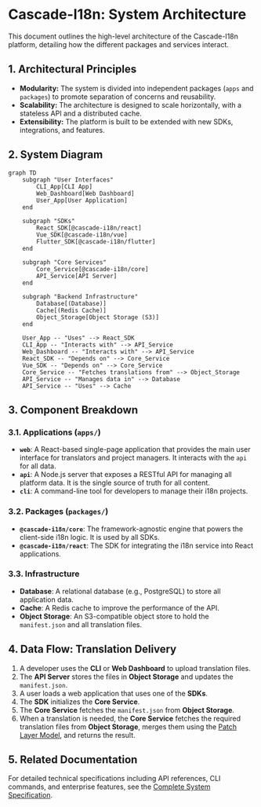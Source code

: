 # Cascade-I18n: System Architecture

This document outlines the high-level architecture of the Cascade-I18n platform, detailing how the different packages and services interact.

## 1. Architectural Principles

-   **Modularity:** The system is divided into independent packages (`apps` and `packages`) to promote separation of concerns and reusability.
-   **Scalability:** The architecture is designed to scale horizontally, with a stateless API and a distributed cache.
-   **Extensibility:** The platform is built to be extended with new SDKs, integrations, and features.

## 2. System Diagram

```mermaid
graph TD
    subgraph "User Interfaces"
        CLI_App[CLI App]
        Web_Dashboard[Web Dashboard]
        User_App[User Application]
    end

    subgraph "SDKs"
        React_SDK[@cascade-i18n/react]
        Vue_SDK[@cascade-i18n/vue]
        Flutter_SDK[@cascade-i18n/flutter]
    end

    subgraph "Core Services"
        Core_Service[@cascade-i18n/core]
        API_Service[API Server]
    end

    subgraph "Backend Infrastructure"
        Database[(Database)]
        Cache[(Redis Cache)]
        Object_Storage[Object Storage (S3)]
    end

    User_App -- "Uses" --> React_SDK
    CLI_App -- "Interacts with" --> API_Service
    Web_Dashboard -- "Interacts with" --> API_Service
    React_SDK -- "Depends on" --> Core_Service
    Vue_SDK -- "Depends on" --> Core_Service
    Core_Service -- "Fetches translations from" --> Object_Storage
    API_Service -- "Manages data in" --> Database
    API_Service -- "Uses" --> Cache
```

## 3. Component Breakdown

### 3.1. Applications (`apps/`)

-   **`web`**: A React-based single-page application that provides the main user interface for translators and project managers. It interacts with the `api` for all data.
-   **`api`**: A Node.js server that exposes a RESTful API for managing all platform data. It is the single source of truth for all content.
-   **`cli`**: A command-line tool for developers to manage their i18n projects.

### 3.2. Packages (`packages/`)

-   **`@cascade-i18n/core`**: The framework-agnostic engine that powers the client-side i18n logic. It is used by all SDKs.
-   **`@cascade-i18n/react`**: The SDK for integrating the i18n service into React applications.

### 3.3. Infrastructure

-   **Database**: A relational database (e.g., PostgreSQL) to store all application data.
-   **Cache**: A Redis cache to improve the performance of the API.
-   **Object Storage**: An S3-compatible object store to hold the `manifest.json` and all translation files.

## 4. Data Flow: Translation Delivery

1.  A developer uses the **CLI** or **Web Dashboard** to upload translation files.
2.  The **API Server** stores the files in **Object Storage** and updates the `manifest.json`.
3.  A user loads a web application that uses one of the **SDKs**.
4.  The **SDK** initializes the **Core Service**.
5.  The **Core Service** fetches the `manifest.json` from **Object Storage**.
6.  When a translation is needed, the **Core Service** fetches the required translation files from **Object Storage**, merges them using the [Patch Layer Model](./cascade-i18n-spec.md#2--patch-layer-model-merge-order), and returns the result.

## 5. Related Documentation

For detailed technical specifications including API references, CLI commands, and enterprise features, see the [Complete System Specification](./cascade-i18n-spec.md). 